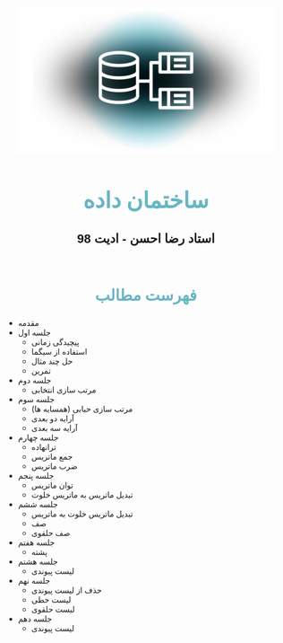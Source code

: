 <p align="center">
  <a href="https://github.com/learnkio/data-structure" target="_blank" rel="noopener noreferrer">
    <img width="" height="260" src="asset/DataStructure.png">
  </a>
</p>

<h1 align="center" style="font-size: 40px; color: #67b6c4">ساختمان داده</h1>

<div style="text-align: center; font-size: 17px; line-height: 1.6; font-family: Arial, sans-serif;">
  <strong style="font-size: 22px">استاد رضا احسن - ادیت 98</strong> <br>
  <span style="color: white;">بازنویسی توسط امیرحسین سلیمانی</span>
</div>


<h2 align="center" style="font-size: 28px; color: #67b6c4">فهرست مطالب</h2>

- مقدمه
- جلسه اول
    - پیچیدگی زمانی
    - استفاده از سیگما
    - حل چند مثال
    - تمرین
- جلسه دوم
    - مرتب سازی انتخابی
- جلسه سوم
    - مرتب سازی حبابی (همسایه ها)
    - آرایه دو بعدی
    - آرایه سه بعدی
- جلسه چهارم
    - ترانهاده
    - جمع ماتریس
    - ضرب ماتریس
- جلسه پنجم
    - توان ماتریس
    - تبدیل ماتریس به ماتریس خلوت
- جلسه ششم
    - تبدیل ماتریس خلوت به ماتریس
    - صف
    - صف حلقوی
- جلسه هفتم
    - پشته
- جلسه هشتم
    - لیست پیوندی
- جلسه نهم
    - حذف از لیست پیوندی
    - لیست خطی
    - لیست حلقوی
- جلسه دهم
    - لیست پیوندی